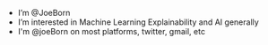 - I’m @JoeBorn
- I’m interested in Machine Learning Explainability and AI generally
- I'm @joeBorn on most platforms, twitter, gmail, etc  


